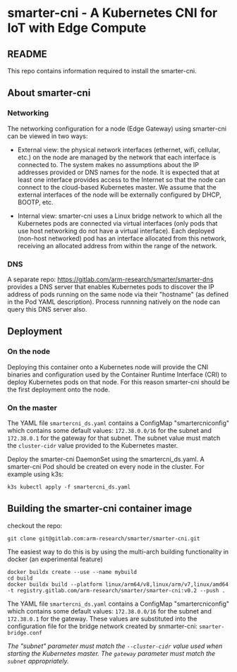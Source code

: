 # smarter-cni - A Kubernetes CNI for IoT with Edge Compute

## README

This repo contains information required to install the smarter-cni.

## About smarter-cni
### Networking
The networking configuration for a node (Edge Gateway) using smarter-cni can be viewed in two ways:

* External view: the physical network interfaces (ethernet, wifi, cellular, etc.) on the node are managed by the network that each interface is connected to. The system makes no assumptions about the IP addresses provided or DNS names for the node. It is expected that at least one interface provides access to the Internet so that the node can connect to the cloud-based Kubernetes master. We assume that the external interfaces of the node will be externally configured by DHCP, BOOTP, etc.

* Internal view: smarter-cni uses a Linux bridge network to which all the Kubernetes pods are connected via virtual interfaces (only pods that use host networking do not have a virtual interface). Each deployed (non-host networked) pod has an interface allocated from this network, receiving an allocated address from within the range of the network.

### DNS

A separate repo: <https://gitlab.com/arm-research/smarter/smarter-dns> provides a DNS server that enables Kubernetes pods to discover the IP address of pods running on the same node via their "hostname" (as defined in the Pod YAML description).
Process runnning natively on the node can query this DNS server also.


## Deployment

### On the node
Deploying this container onto a Kubernetes node will provide the CNI binaries and configuration used by the Container Runtime Interface (CRI) to deploy Kubernetes pods on that node.
For this reason smarter-cni should be the first deployment onto the node.


### On the master

The YAML file `smartercni_ds.yaml` contains a ConfigMap "smartercniconfig" which contains some default values: `172.38.0.0/16` for the subnet and `172.38.0.1` for the gateway for that subnet. The subnet value must match the `cluster-cidr` value provided to the Kubernetes master.

Deploy the smarter-cni DaemonSet using the smartercni_ds.yaml. A smarter-cni Pod should be created on every node in the cluster. For example using k3s:

	k3s kubectl apply -f smartercni_ds.yaml


## Building the smarter-cni container image

checkout the repo: 

    git clone git@gitlab.com:arm-research/smarter/smarter-cni.git

The easiest way to do this is by using the multi-arch building functionality in docker (an experimental feature)

    docker buildx create --use --name mybuild
    cd build
    docker buildx build --platform linux/arm64/v8,linux/arm/v7,linux/amd64 -t registry.gitlab.com/arm-research/smarter/smarter-cni:v0.2 --push .

The YAML file `smartercni_ds.yaml` contains a ConfigMap "smartercniconfig" which contains some default values: `172.38.0.0/16` for the subnet and `172.38.0.1` for the gateway. These values are substituted into the configuration file for the bridge network created by snmarter-cni: `smarter-bridge.conf`

*The "subnet" parameter must match the `--cluster-cidr` value used when starting the Kubernetes master. The `gateway` parameter must match the `subnet` appropriately.*



